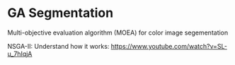 # GA Segmentation
Multi-objective evaluation algorithm (MOEA) for color image segementation

NSGA-II: Understand how it works:
https://www.youtube.com/watch?v=SL-u_7hIqjA
